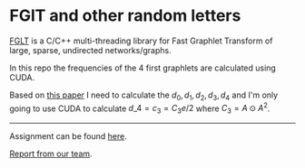 # FGlT and other random letters

[FGLT](https://github.com/fcdimitr/fglt) is a C/C++ multi-threading library for
Fast Graphlet Transform of large, sparse, undirected networks/graphs.

In this repo the frequencies of the 4 first graphlets are calculated using
CUDA.

Based on [this paper](assets/JOSS-FGLT-main.pdf) I need to calculate the
$d_0,d_1,d_2,d_3,d_4$ and I'm only going to use CUDA to calculate 
$d\_4 = c_3 = C_3 e /2$ where $C_3 = A \odot A^2$.

---
Assignment can be found [here](./assignment.md).

[Report from our team](./report.pdf).
